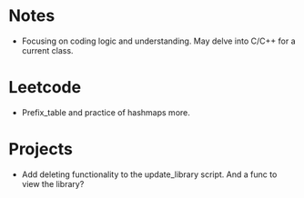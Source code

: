 # Notes
- Focusing on coding logic and understanding. May delve into C/C++ for a current class.

# Leetcode
- Prefix_table and practice of hashmaps more. 

# Projects
- Add deleting functionality to the update_library script. And a func to view the library? 
